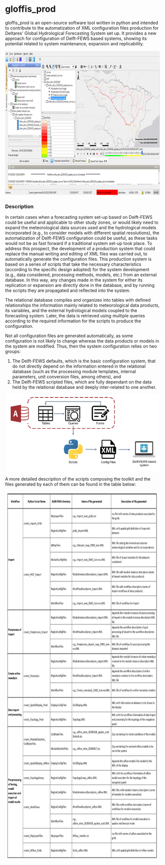 # gloffis_prod
 gloffis_prod is an open-source software tool written in python and intended to contribute to the automatization of XML configuration files production for Deltares' Global Hydrological Forecasting System set up. It provides a new approach for configuration of Delft-FEWS based systems, showing its potential related to system maintenance, expansion and replicability.
 
 <p align="center">
<img width="800" height="470" src="https://github.com/a-onate/gloffis_prod/blob/main/doc/images/readme_ebro_fews.png">
</p>

### Description 

In certain cases when a forecasting system set-up based on Delft-FEWS could be useful and applicable to other study zones, or would likely need to expand the meteorological data sources used and the  hydrological models incorporated (e.g., to consider models with different spatial resolutions), the automatization of Delft-FEWS configuration could be useful, as these tasks would not be as fast forward if a traditional system set-up took place.
To address this prospect, the development of a production system that could replace the manual writing and editing of XML files was carried out, to automatically generate the configuration files. This production system is based on a series of scripts that take the necessary characteristics (according to the specific design adopted) for the system development (e.g., data considered, processing methods, models, etc.) from an external database. In this way, any changes made in the system for either its replication or expansion are directly done in the database, and by running the scripts they are propagated and reflected into the system.

The relational database compiles and organizes into tables with defined relationships the information mainly related to meteorological data products, its variables, and the external hydrological models coupled to the forecasting system. Later, the data is retrieved using multiple queries according to the required information for the scripts to produce the configuration.

Not all configuration files are generated automatically, as some configuration is not likely to change whereas the data products or models in the system are modified. Thus, then the system configuration relies on two groups:
1. The Delft-FEWS defaults, which is the basic configuration system, that do not directly depend on the information entered in the relational database (such as the processing module templates, internal parameters, unit conversion files, among others), and
2. The Delft-FEWS scripted files, which are fully dependant on the data held by the relational database and deeply inter-related to one another.

<p align="center">
<img width="500" height="250" src="https://github.com/a-onate/gloffis_prod/blob/main/doc/images/readme_system_composition.png">
</p>

A more detailed description of the scripts composing the toolkit and the files generated by each of them can be found in the table below: 

<p align="center">
<img width="800" height="1200" src="https://github.com/a-onate/gloffis_prod/blob/main/doc/images/readme_scripts-description.png">
</p>

